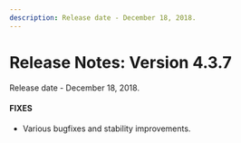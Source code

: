 ```yaml
---
description: Release date - December 18, 2018.
---
```


# Release Notes: Version 4.3.7
Release date - December 18, 2018.


#### FIXES
- Various bugfixes and stability improvements.

